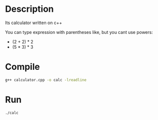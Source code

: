 # Description
Its calculator written on c++

You can type expression with parentheses like, but you cant use powers:

- (2 + 2) * 2
- (5 * 3) * 3

# Compile

```bash
g++ calculator.cpp -o calc -lreadline
```

# Run

```bash
./calc
```